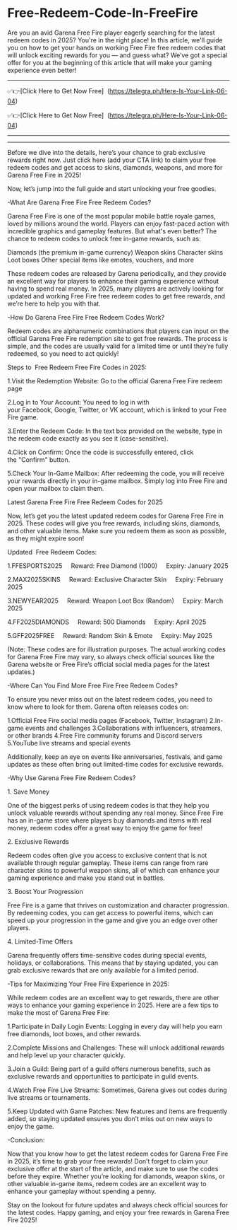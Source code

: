 # Free-Redeem-Code-In-FreeFire
Are you an avid Garena Free Fire player eagerly searching for the latest redeem codes in 2025? You're in the right place! In this article, we'll guide you on how to get your hands on working Free Fire free redeem codes that will unlock exciting rewards for you — and guess what? We’ve got a special offer for you at the beginning of this article that will make your gaming experience even better!


----------------------------------------------------------------------------------------------------------
✅👉[Click Here to Get Now Free]  (https://telegra.ph/Here-Is-Your-Link-06-04)


✅👉[Click Here to Get Now Free]  (https://telegra.ph/Here-Is-Your-Link-06-04)

----------------------------------------------------------------------------------------------------------
----------------------------------------------------------------------------------------------------------


Before we dive into the details, here’s your chance to grab exclusive rewards right now. Just click here (add your CTA link) to claim your free redeem codes and get access to skins, diamonds, weapons, and more for Garena Free Fire in 2025!


Now, let’s jump into the full guide and start unlocking your free goodies.


-What Are Garena Free Fire Free Redeem Codes?

Garena Free Fire is one of the most popular mobile battle royale games, loved by millions around the world. Players can enjoy fast-paced action with incredible graphics and gameplay features. But what's even better? The chance to redeem codes to unlock free in-game rewards, such as:

Diamonds (the premium in-game currency)
Weapon skins
Character skins
Loot boxes
Other special items like emotes, vouchers, and more

These redeem codes are released by Garena periodically, and they provide an excellent way for players to enhance their gaming experience without having to spend real money. In 2025, many players are actively looking for updated and working Free Fire free redeem codes to get free rewards, and we’re here to help you with that.


-How Do Garena Free Fire Free Redeem Codes Work?

Redeem codes are alphanumeric combinations that players can input on the official Garena Free Fire redemption site to get free rewards. The process is simple, and the codes are usually valid for a limited time or until they’re fully redeemed, so you need to act quickly!

Steps to  Free Redeem Free Fire Codes in 2025:

1.Visit the Redemption Website:
Go to the official Garena Free Fire redeem page

2.Log in to Your Account:
You need to log in with your Facebook, Google, Twitter, or VK account, which is linked to your Free Fire game.

3.Enter the Redeem Code:
In the text box provided on the website, type in the redeem code exactly as you see it (case-sensitive).

4.Click on Confirm:
Once the code is successfully entered, click the "Confirm" button.

5.Check Your In-Game Mailbox:
After redeeming the code, you will receive your rewards directly in your in-game mailbox. Simply log into Free Fire and open your mailbox to claim them.


Latest Garena Free Fire Free Redeem Codes for 2025

Now, let’s get you the latest updated redeem codes for Garena Free Fire in 2025. These codes will give you free rewards, including skins, diamonds, and other valuable items. Make sure you redeem them as soon as possible, as they might expire soon!

Updated  Free Redeem Codes:

1.FFESPORTS2025
    Reward: Free Diamond (1000)
    Expiry: January 2025

2.MAX2025SKINS
    Reward: Exclusive Character Skin
    Expiry: February 2025

3.NEWYEAR2025
    Reward: Weapon Loot Box (Random)
    Expiry: March 2025

4.FF2025DIAMONDS
    Reward: 500 Diamonds
    Expiry: April 2025

5.GFF2025FREE
    Reward: Random Skin & Emote
    Expiry: May 2025

(Note: These codes are for illustration purposes. The actual working codes for Garena Free Fire may vary, so always check official sources like the Garena website or Free Fire’s official social media pages for the latest updates.)


-Where Can You Find More Free Fire Free Redeem Codes?

To ensure you never miss out on the latest redeem codes, you need to know where to look for them. Garena often releases codes on:

1.Official Free Fire social media pages (Facebook, Twitter, Instagram)
2.In-game events and challenges
3.Collaborations with influencers, streamers, or other brands
4.Free Fire community forums and Discord servers
5.YouTube live streams and special events

Additionally, keep an eye on events like anniversaries, festivals, and game updates as these often bring out limited-time codes for exclusive rewards.


-Why Use Garena Free Fire Redeem Codes?

1. Save Money

One of the biggest perks of using redeem codes is that they help you unlock valuable rewards without spending any real money. Since Free Fire has an in-game store where players buy diamonds and items with real money, redeem codes offer a great way to enjoy the game for free!

2. Exclusive Rewards

Redeem codes often give you access to exclusive content that is not available through regular gameplay. These items can range from rare character skins to powerful weapon skins, all of which can enhance your gaming experience and make you stand out in battles.

3. Boost Your Progression

Free Fire is a game that thrives on customization and character progression. By redeeming codes, you can get access to powerful items, which can speed up your progression in the game and give you an edge over other players.

4. Limited-Time Offers

Garena frequently offers time-sensitive codes during special events, holidays, or collaborations. This means that by staying updated, you can grab exclusive rewards that are only available for a limited period.


-Tips for Maximizing Your Free Fire Experience in 2025:

While redeem codes are an excellent way to get rewards, there are other ways to enhance your gaming experience in 2025. Here are a few tips to make the most of Garena Free Fire:

1.Participate in Daily Login Events: Logging in every day will help you earn free diamonds, loot boxes, and other rewards.

2.Complete Missions and Challenges: These will unlock additional rewards and help level up your character quickly.

3.Join a Guild: Being part of a guild offers numerous benefits, such as exclusive rewards and opportunities to participate in guild events.

4.Watch Free Fire Live Streams: Sometimes, Garena gives out codes during live streams or tournaments.

5.Keep Updated with Game Patches: New features and items are frequently added, so staying updated ensures you don’t miss out on new ways to enjoy the game.


-Conclusion:

Now that you know how to get the latest redeem codes for Garena Free Fire in 2025, it’s time to grab your free rewards! Don’t forget to claim your exclusive offer at the start of the article, and make sure to use the codes before they expire. Whether you’re looking for diamonds, weapon skins, or other valuable in-game items, redeem codes are an excellent way to enhance your gameplay without spending a penny.

Stay on the lookout for future updates and always check official sources for the latest codes. Happy gaming, and enjoy your free rewards in Garena Free Fire 2025!
